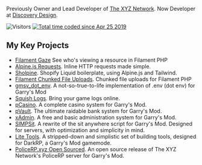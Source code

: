 Previously Owner and Lead Developer of [The XYZ Network](https://thexyznetwork.xyz).
Now Developer at [Discovery Design](https://discoverydesign.co.uk).

<img alt="Visitors" src="https://visitor-badge.laobi.icu/badge?page_id=owainjones74"/>
<a href="https://wakatime.com/@59a05c20-3c4f-4499-8c42-0201d9256814"><img src="https://wakatime.com/badge/user/59a05c20-3c4f-4499-8c42-0201d9256814.svg" alt="Total time coded since Apr 25 2019" /></a>

## My Key Projects
- [Filament Gaze](https://github.com/0wain/filament-gaze) See who's viewing a resource in Filament PHP
- [Alpine.js Requests](https://github.com/0wain/alpinejs-requests). Inline HTTP requests made simple.
- [Sholpine](https://github.com/0wain/sholpine). Shopify Liquid boilerplate, using Alpine.js and Tailwind.
- [Filament Chunked File Uploads](https://github.com/0wain/filament-chunked-file-uploads). Chunked file uploads for Filament PHP
- [gmsv_dot_env](https://github.com/0wain/gmsv_dot_env). A not-so-true-to-life implementation of .env (dot env) for Garry's Mod
- [Squish Logs](https://squish.wtf/). Bring your game logs online.
- [pCasino](https://www.gmodstore.com/market/view/pcasino-the-perfect-casino-addon-roulette-blackjack-slots-prize-wheel). A complete casino system for Garry's Mod.
- [pVault](https://www.gmodstore.com/market/view/pvault-the-perfect-bank-raid-heist-addon-masks). The ultimate raidable bank system for Garry's Mod.
- [xAdmin](https://github.com/TheXYZNetwork/xAdmin). A free and basic administration system for Garry's Mod.
- [SIMPSit](https://github.com/TheXYZNetwork/SIMPSit). A rewrite of the sit anywhere script for Garry's Mod. Designed for servers, with optimization and simplicity in mind. 
- [Lite Tools](https://github.com/TheXYZNetwork/lite-tools). A stripped-down and simplistic set of building tools, designed for DarkRP, a Garry's Mod gamemode.
- [PoliceRP.xyz Open Sourced](https://github.com/TheXYZNetwork/PoliceRP-OpenSource). An open source release of The XYZ Network's PoliceRP server for Garry's Mod. 
